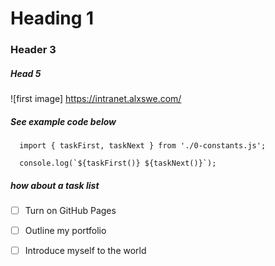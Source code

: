 #   Heading 1
### Header 3
##### Head 5

![first image] https://intranet.alxswe.com/

##### See example code below
```
  import { taskFirst, taskNext } from './0-constants.js';

  console.log(`${taskFirst()} ${taskNext()}`);
```

##### how about a task list
- [ ] Turn on GitHub Pages
- [ ] Outline my portfolio
- [ ] Introduce myself to the world

